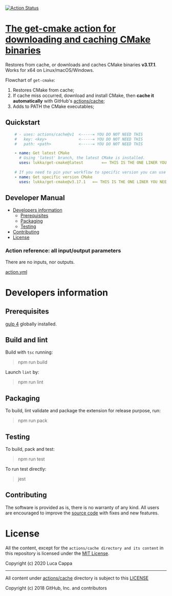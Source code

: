 [![Action Status](https://github.com/lukka/get-cmake/workflows/build-test/badge.svg)](https://github.com/lukka/get-cmake/actions)

# [The **get-cmake** action for downloading and caching CMake binaries](https://github.com/marketplace/actions/run-cmake)

Restores from cache, or downloads and caches CMake binaries **v3.17.1**.
Works for x64 on Linux/macOS/Windows.

Flowchart of `get-cmake`:
  1. Restores CMake from cache;
  1. If cache miss occurred, download and install CMake, then **cache it automatically** with GitHub's [actions/cache](https://github.com/actions/cache);
  1. Adds to PATH the CMake executables;

## <a id='quickstart'>Quickstart</a>

```yaml
    # - uses: actions/cache@v1  <-----= YOU DO NOT NEED THIS
    #   key: <key>              <-----= YOU DO NOT NEED THIS
    #   path: <path>            <-----= YOU DO NOT NEED THIS

    - name: Get latest CMake
      # Using 'latest' branch, the latest CMake is installed.
      uses: lukka/get-cmake@latest        ⟸ THIS IS THE ONE LINER YOU NEED
          
    # If you need to pin your workflow to specific version you can use the 'tag'.
    - name: Get specific version CMake
      uses: lukka/get-cmake@v3.17.1   ⟸ THIS IS THE ONE LINER YOU NEED
```

 ## Developer Manual
 * [Developers information](#developers-information)
   * [Prerequisites](#prerequisites)
   * [Packaging](#packaging)
   * [Testing](#testing)
  * [Contributing](#contributing)
  * [License](#license)

### <a id='reference'>Action reference: all input/output parameters</a>

There are no inputs, nor outputs.

[action.yml](https://github.com/lukka/get-cmake/blob/master/action.yml)

# Developers information

## Prerequisites
[gulp 4](https://www.npmjs.com/package/gulp4) globally installed.

## Build and lint
Build with `tsc` running:

 > npm run build

Launch `lint` by:

 > npm run lint

## Packaging
To build, lint validate and package the extension for release purpose, run:

  > npm run pack

## Testing

To build, pack and test:
 
 > npm run test

 To run test directly:
 
 > jest

## <a id='contributing'>Contributing</a>

The software is provided as is, there is no warranty of any kind. All users are encouraged to improve the [source code](https://github.com/lukka/get-cmake) with fixes and new features.

# License
All the content, except for the `actions/cache directory and its content` in this repository is licensed under the [MIT License](LICENSE.txt).

Copyright (c) 2020 Luca Cappa

<hr>

All content under [actions/cache](./actions/cache) directory is subject to this [LICENSE](./actions/cache/LICENSE)

Copyright (c) 2018 GitHub, Inc. and contributors
